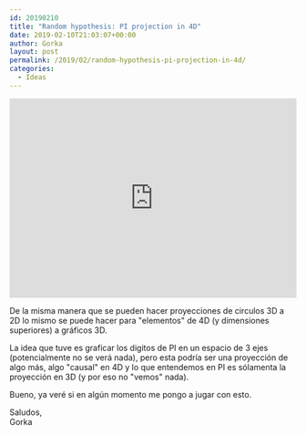 ```yaml
---
id: 20190210
title: "Random hypothesis: PI projection in 4D"
date: 2019-02-10T21:03:07+00:00
author: Gorka
layout: post
permalink: /2019/02/random-hypothesis-pi-projection-in-4d/
categories:
  - Ideas
---
```


<iframe width="100%" height="350" src="https://www.youtube.com/embed/d4EgbgTm0Bg" frameborder="0" allow="accelerometer; autoplay; encrypted-media; gyroscope; picture-in-picture" allowfullscreen></iframe>

De la misma manera que se pueden hacer proyecciones de circulos 3D a 2D lo mismo se puede hacer para "elementos" de 4D (y dimensiones superiores) a gráficos 3D.

La idea que tuve es graficar los digitos de PI en un espacio de 3 ejes (potencialmente no se verá nada), pero esta podría ser una proyección de algo más, algo "causal" en 4D y lo que entendemos en PI es sólamenta la proyección en 3D (y por eso no "vemos" nada).

Bueno, ya veré si en algún momento me pongo a jugar con esto.

Saludos,<br />
Gorka
